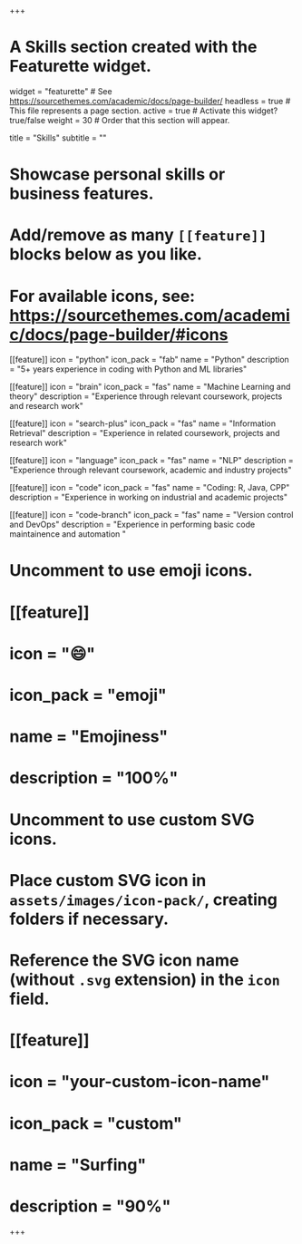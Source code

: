 +++
# A Skills section created with the Featurette widget.
widget = "featurette"  # See https://sourcethemes.com/academic/docs/page-builder/
headless = true  # This file represents a page section.
active = true  # Activate this widget? true/false
weight = 30  # Order that this section will appear.

title = "Skills"
subtitle = ""

# Showcase personal skills or business features.
# 
# Add/remove as many `[[feature]]` blocks below as you like.
# 
# For available icons, see: https://sourcethemes.com/academic/docs/page-builder/#icons

[[feature]]
  icon = "python"
  icon_pack = "fab"
  name = "Python"
  description = "5+ years experience in coding with Python and ML libraries"
  
 [[feature]]
  icon = "brain"
  icon_pack = "fas"
  name = "Machine Learning and theory"
  description = "Experience through relevant coursework, projects and research work"
  
[[feature]]
  icon = "search-plus"
  icon_pack = "fas"
  name = "Information Retrieval"
  description = "Experience in related coursework, projects and research work"
  
[[feature]]
  icon = "language"
  icon_pack = "fas"
  name = "NLP"
  description = "Experience through relevant coursework, academic and industry projects"
  
  
 [[feature]]
  icon = "code"
  icon_pack = "fas"
  name = "Coding: R, Java, CPP"
  description = "Experience in working on industrial and academic projects"
  
 [[feature]]
  icon = "code-branch"
  icon_pack = "fas"
  name = "Version control and DevOps"
  description = "Experience in performing basic code maintainence and automation "
  
# Uncomment to use emoji icons.
# [[feature]]
#  icon = ":smile:"
#  icon_pack = "emoji"
#  name = "Emojiness"
#  description = "100%"  

# Uncomment to use custom SVG icons.
# Place custom SVG icon in `assets/images/icon-pack/`, creating folders if necessary.
# Reference the SVG icon name (without `.svg` extension) in the `icon` field.
# [[feature]]
#  icon = "your-custom-icon-name"
#  icon_pack = "custom"
#  name = "Surfing"
#  description = "90%"

+++
